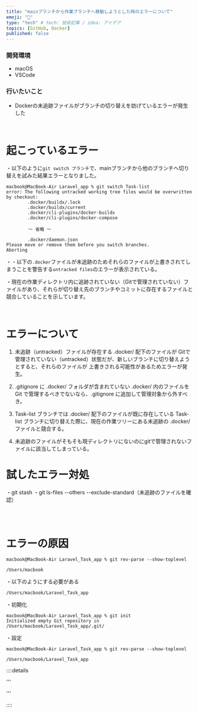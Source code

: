 ```yaml
---
title: "mainブランチから作業ブランチへ移動しようとした時のエラーについて"
emoji: "📕"
type: "tech" # tech: 技術記事 / idea: アイデア
topics: [GitHub, Docker]
published: false
---
```

### 開発環境
- macOS
- VSCode

### 行いたいこと
- Dockerの未追跡ファイルがブランチの切り替えを妨げているエラーが発生した


<br>

# 起こっているエラー
・以下のように`git switch ブランチ`で、mainブランチから他のブランチへ切り替えを試みた結果エラーとなりました。
```:ターミナル
macbook@MacBook-Air Laravel_app % git switch Task-list
error: The following untracked working tree files would be overwritten by checkout:
        .docker/buildx/.lock
        .docker/buildx/current
        .docker/cli-plugins/docker-buildx
        .docker/cli-plugins/docker-compose

　　　　　〜 省略 〜

        .docker/daemon.json
Please move or remove them before you switch branches.
Aborting
```
・・以下の`.docker`ファイルが未追跡のためそれらのファイルが上書きされてしまうことを警告する`untracked files`のエラーが表示されている。

・現在の作業ディレクトリ内に追跡されていない（Gitで管理されていない）ファイルがあり、それらが切り替え先のブランチやコミットに存在するファイルと競合していることを示しています。

<br>

# エラーについて
1. 未追跡（untracked）ファイルが存在する
.docker/ 配下のファイルが Gitで管理されていない（untracked）状態だが、新しいブランチに切り替えようとすると、それらのファイルが 上書きされる可能性があるためエラーが発生。

2. .gitignore に .docker/ フォルダが含まれていない
.docker/ 内のファイルを Git で管理するべきでないなら、.gitignore に追加して管理対象から外すべき。

3. Task-list ブランチでは .docker/ 配下のファイルが既に存在している
Task-list ブランチに切り替えた際に、現在の作業ツリーにある未追跡の .docker/ ファイルと競合する。

4. 未追跡のファイルがそもそも現ディレクトリにないのにgitで管理されないファイルに該当してしまっている。


# 試したエラー対処
・git stash
・git ls-files --others --exclude-standard（未追跡のファイルを確認）



<br>
<br>

# エラーの原因

```
macbook@MacBook-Air Laravel_Task_app % git rev-parse --show-toplevel

/Users/macbook
```
・以下のようにする必要がある
```
/Users/macbook/Laravel_Task_app
```
・初期化
```
macbook@MacBook-Air Laravel_Task_app % git init
Initialized empty Git repository in /Users/macbook/Laravel_Task_app/.git/
```
・設定
```
macbook@MacBook-Air Laravel_Task_app % git rev-parse --show-toplevel

/Users/macbook/Laravel_Task_app
```





::::details 

'''


'''

::::

<br>
<br>
<br>

